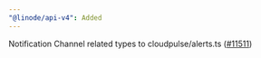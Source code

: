 ```yaml
---
"@linode/api-v4": Added
---
```


Notification Channel related types to cloudpulse/alerts.ts ([#11511](https://github.com/linode/manager/pull/11511))
